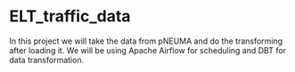 # ELT_traffic_data
In this project we will take the data from pNEUMA and do the transforming after loading it. We will be using Apache Airflow for scheduling and DBT for data transformation.
